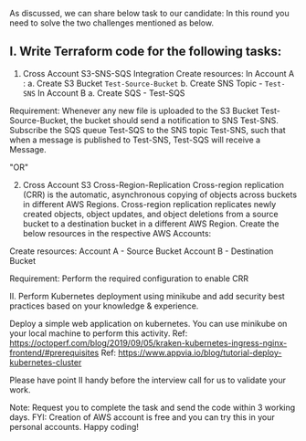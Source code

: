 As discussed, we can share below task to our candidate:
In this round you need to solve the two challenges mentioned as below.

I. Write Terraform code for the following tasks:
---------------------------------------------------
1. Cross Account S3-SNS-SQS Integration
Create resources:
In Account A :
a. Create S3 Bucket `Test-Source-Bucket`
b. Create SNS Topic - `Test-SNS`
In Account B
a. Create SQS - Test-SQS

Requirement: Whenever any new file is uploaded to the S3 Bucket Test-Source-Bucket, the bucket should send a notification to SNS Test-SNS.
Subscribe the SQS queue Test-SQS to the SNS topic Test-SNS, such that when a message is published to Test-SNS, Test-SQS will receive a Message.

"OR"

2. Cross Account S3 Cross-Region-Replication
Cross-region replication (CRR) is the automatic, asynchronous copying of objects across buckets in different AWS Regions.
Cross-region replication replicates newly created objects, object updates, and object deletions from a source bucket to a destination bucket in a different AWS Region.
Create the below resources in the respective AWS Accounts:

Create resources:
Account A - Source Bucket
Account B - Destination Bucket

Requirement: Perform the required configuration to enable CRR

II. Perform Kubernetes deployment using minikube and add security best practices based on your knowledge & experience.  

Deploy a simple web application on kubernetes. You can use minikube on your local machine to perform this activity.
Ref: https://octoperf.com/blog/2019/09/05/kraken-kubernetes-ingress-nginx-frontend/#prerequisites
Ref: https://www.appvia.io/blog/tutorial-deploy-kubernetes-cluster

Please have point II handy before the interview call for us to validate your work. 

Note: Request you to complete the task and send the code within 3 working days.
FYI: Creation of AWS account is free and you can try this in your personal accounts.
Happy coding!
